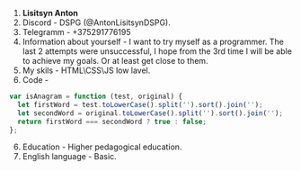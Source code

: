 1. **Lisitsyn Anton**
2. Discord - DSPG (@AntonLisitsynDSPG).
3. Telegramm - +375291776195
4. Information about yourself - I want to try myself as a programmer. The last 2 attempts were unsuccessful, I hope from the 3rd time I will be able to achieve my goals. Or at least get close to them.
5. My skils - HTML\CSS\JS low lavel.
6. Code -

```javascript
var isAnagram = function (test, original) {
  let firstWord = test.toLowerCase().split('').sort().join('');
  let secondWord = original.toLowerCase().split('').sort().join('');
  return firstWord === secondWord ? true : false;
};
```

6. Education - Higher pedagogical education.
7. English language - Basic.
